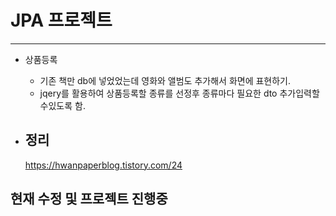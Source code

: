 # JPA 프로젝트 
---

* 상품등록
   * 기존 책만 db에 넣었었는데 영화와 앨범도 추가해서 화면에 표현하기.
   * jqery를 활용하여 상품등록할 종류를 선정후 종류마다 필요한 dto 추가입력할수있도록 함.

* 정리
  ---
    https://hwanpaperblog.tistory.com/24


## 현재 수정 및 프로젝트 진행중
